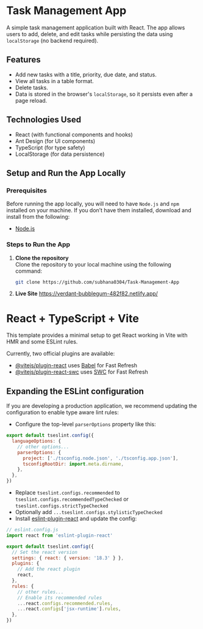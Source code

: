 # Task Management App

A simple task management application built with React. The app allows users to add, delete, and edit tasks while persisting the data using `localStorage` (no backend required).

## Features
- Add new tasks with a title, priority, due date, and status.
- View all tasks in a table format.
- Delete tasks.
- Data is stored in the browser's `localStorage`, so it persists even after a page reload.

## Technologies Used
- React (with functional components and hooks)
- Ant Design (for UI components)
- TypeScript (for type safety)
- LocalStorage (for data persistence)

## Setup and Run the App Locally

### Prerequisites
Before running the app locally, you will need to have `Node.js` and `npm` installed on your machine. If you don’t have them installed, download and install from the following:
- [Node.js](https://nodejs.org/)

### Steps to Run the App

1. **Clone the repository**  
   Clone the repository to your local machine using the following command:

   ```bash
   git clone https://github.com/subhana0304/Task-Management-App

2. **Live Site**
https://verdant-bubblegum-482f82.netlify.app/



























# React + TypeScript + Vite

This template provides a minimal setup to get React working in Vite with HMR and some ESLint rules.

Currently, two official plugins are available:

- [@vitejs/plugin-react](https://github.com/vitejs/vite-plugin-react/blob/main/packages/plugin-react/README.md) uses [Babel](https://babeljs.io/) for Fast Refresh
- [@vitejs/plugin-react-swc](https://github.com/vitejs/vite-plugin-react-swc) uses [SWC](https://swc.rs/) for Fast Refresh

## Expanding the ESLint configuration

If you are developing a production application, we recommend updating the configuration to enable type aware lint rules:

- Configure the top-level `parserOptions` property like this:

```js
export default tseslint.config({
  languageOptions: {
    // other options...
    parserOptions: {
      project: ['./tsconfig.node.json', './tsconfig.app.json'],
      tsconfigRootDir: import.meta.dirname,
    },
  },
})
```

- Replace `tseslint.configs.recommended` to `tseslint.configs.recommendedTypeChecked` or `tseslint.configs.strictTypeChecked`
- Optionally add `...tseslint.configs.stylisticTypeChecked`
- Install [eslint-plugin-react](https://github.com/jsx-eslint/eslint-plugin-react) and update the config:

```js
// eslint.config.js
import react from 'eslint-plugin-react'

export default tseslint.config({
  // Set the react version
  settings: { react: { version: '18.3' } },
  plugins: {
    // Add the react plugin
    react,
  },
  rules: {
    // other rules...
    // Enable its recommended rules
    ...react.configs.recommended.rules,
    ...react.configs['jsx-runtime'].rules,
  },
})
```
